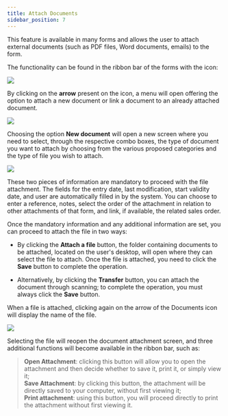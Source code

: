 ```yaml
---
title: Attach Documents
sidebar_position: 7
---
```


This feature is available in many forms and allows the user to attach external documents (such as PDF files, Word documents, emails) to the form.

The functionality can be found in the ribbon bar of the forms with the icon:

<p align="center">

![](/img/it-it/guide/operations-with-data/attach-documents/image01.png)  

</p>

By clicking on the **arrow** present on the icon, a menu will open offering the option to attach a new document or link a document to an already attached document.

<p align="center">

![](/img/it-it/guide/operations-with-data/attach-documents/image02.png)  

</p>

Choosing the option **New document** will open a new screen where you need to select, through the respective combo boxes, the type of document you want to attach by choosing from the various proposed categories and the type of file you wish to attach.

<p align="center">

![](/img/it-it/guide/operations-with-data/attach-documents/image03.png)  

</p>

These two pieces of information are mandatory to proceed with the file attachment. The fields for the entry date, last modification, start validity date, and user are automatically filled in by the system. You can choose to enter a reference, notes, select the order of the attachment in relation to other attachments of that form, and link, if available, the related sales order.

Once the mandatory information and any additional information are set, you can proceed to attach the file in two ways:

- By clicking the **Attach a file** button, the folder containing documents to be attached, located on the user's desktop, will open where they can select the file to attach. Once the file is attached, you need to click the **Save** button to complete the operation.

- Alternatively, by clicking the **Transfer** button, you can attach the document through scanning; to complete the operation, you must always click the **Save** button.

When a file is attached, clicking again on the arrow of the Documents icon will display the name of the file.

<p align="center">

![](/img/it-it/guide/operations-with-data/attach-documents/image08.png)  

</p>

Selecting the file will reopen the document attachment screen, and three additional functions will become available in the ribbon bar, such as:

> **Open Attachment**: clicking this button will allow you to open the attachment and then decide whether to save it, print it, or simply view it;  
> **Save Attachment**: by clicking this button, the attachment will be directly saved to your computer, without first viewing it;  
> **Print attachment**: using this button, you will proceed directly to print the attachment without first viewing it.